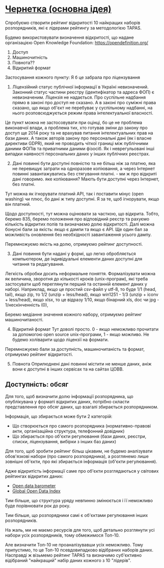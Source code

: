 [Чернетка (основна ідея)](https://www.facebook.com/leglss/posts/2382481548671130?comment_id=2382522392000379)
==

Спробуємо створити рейтинг відкритості 10 найкращих наборів розпорядників, які є лідерами рейтингу за методологією TAPAS.

Будемо використовувати визначення відкритості, що надане організацією Open Knowledge Foundation:
https://opendefinition.org/

1. Доступ
2. Машиночитність
3. Повнота?? 
4. Відкритий формат

Застосування кожного пункту:
Я б це забрала про ліцензування 

1. Ліцензійний статус публічної інформації в Україні невизначений. Законний статус частини реєстру (ідентифікатор та адреса ФОП) є невизначеним. Ліцензія не надається. Про суспільне надбання прямо в законі про доступ не сказано. А в законі про суміжні права сказано, що якщо об'єкт не перебуває у суспільному надбанні, на нього розповсюджується режим права інтелектуальної власності.

Це пункт можна не застосовувати при оцінці, бо це не проблема виконавчої влади, а проблема тих, хто готував зміни до закону про доступ ще 2014 року та не врахував питання інтелектуальних прав на бази даних. А також авторів закону про персональні дані (як і власне директиви GDPR), який не проводить чіткої границі між публічними даними ФОПів та приватними даними фізосіб. Як і неврегульовані інші випадки наявності персональних даних у інших публічних реєстрах.

2. Дані повинні бути доступні повністю та не більш ніж за платню, яка не перевищує затрати на одноразове копіювання, а через Інтернет повинні завантажуватись без стягування платні. - ми ж про відкриті дані говоримо. яке копіювання? Мають бути доступні через Інтернет, без платні. 

Тут можна як ігнорувати платний API, так і поставити мінус (open washing) чи плюс, бо дані ж типу доступні. Я за те, щоб ігнорувати, якщо він платний.

Щодо доступності, тут можна оцінювати за часткою, що відкрита. Тобто, беремо 835, беремо положення про відповідний реєстр та рахуємо кількість відкритих полів та визначаємо долю відкритості.
Далі можна бонусні бали за якість: якщо є дампи та якщо є API. Ще один бал за можливість оновлення без необхідності завантаження усього дампу.

Перемножуємо якість на долю, отримуємо рейтинг доступності.

3. Дані повиння бути надані у формі, що легко обробляється компьютером, де індивідуальні елементи даних доступні для читання та редагування.

Легкість обробки досить неформальне поняття. Формалізувати можна як величина, зворотня до кількості кроків (unix-програм), які треба застосувати щоб переглянути перший та останній елемент даних у наборі. Наприклад, якщо це простий csv-файл у utf-8, то буде 1/1 (head, tail), якщо zip, то 1/2 (unzip + less/head), якщо win1251 - 1/3 (unzip + iconv + less/head), якщо xlsx, то це відразу 1/10, якщо бінарний xls, doc чи jpg - 1/нескінченність (0),

Беремо медіанне значення кожного набору, отримуємо рейтинг машиночитаності.

4. Відкритий формат
Тут доволі просто. 0 - якщо неможливо прочитати за допомогою open source unix-програми, 1 - якщо можливо. Не будемо холіварити щодо ліцензії на формати.

Перемножуємо бали за доступність, машиночитаність та формат, отримуємо рейтинг відкритості.

5. Повнота 
Оприлюднені дані повинні містити не менше даних, аніж вони є доступні в інших сервісах та на сайтах ЦОВВ. 

Доступність: обсяг
---

Для того, щоб визначити долю інформації розпорядника, що опублікувана у форматі відкритих даних, потрібно скласти представлення про обсяг даних, що взагалі збирається розпорядником.

Інформація, що збирається може бути 2 категорій:

- Що створюється про самого розпорядника (нормативно-правові акти, організаційна структура, телефонний довідник)
- Що збирається про об'єкти регулювання (бази даних, реєстри, списки, ліцензування, вибірки з інших баз даних)

Для того, щоб зробити рейтинг більш цікавим, не будемо аналізувати обов'язкові набори (про самого розпорядника), а розглянемо лише зовнішні об'єкти, про які збирається інформація (об'єкти регулювання).

Адже відкритість інформації саме про об'єкти розглядаються у світових рейтингах відкритих даних:

- [Open data barometer](https://opendatabarometer.org/country-detail/?_year=2017&indicator=ODB&detail=UKR)
- [Global Open Data Index](https://index.okfn.org/place/ua/)

Тим більше, що структура уряду невпинно змінюється і її неможливо буде порівнювати рок до року.

Тим більше, що розпорядники самі є об'єктами регулювання інших розпорядників.

На жаль, ми не маємо ресурсів для того, щоб детально розглянути усі набори усіх розпорядників, тому обмежимося Топ-10.

Але визначити Топ-10 не проаналізувавши усіх неможливо. Тому припустимо, то це Топ-10 псевдовипадково відібраних наборів даних. Насправді ж візьмемо рейтинг TAPAS та визначимо суб'єктивно відібраний "найкращий" набір даних кожного з 10 "лідерів".
